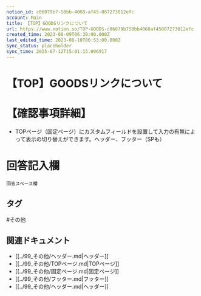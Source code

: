 ```yaml
---
notion_id: c06079b7-58bb-4068-af45-087273012efc
account: Main
title: 【TOP】GOODSリンクについて
url: https://www.notion.so/TOP-GOODS-c06079b758bb4068af45087273012efc
created_time: 2023-08-09T06:30:00.000Z
last_edited_time: 2023-08-10T06:53:00.000Z
sync_status: placeholder
sync_time: 2025-07-12T15:01:15.096917
---
```

# 【TOP】GOODSリンクについて

# 【確認事項詳細】
- TOPページ（固定ページ）にカスタムフィールドを設置して入力の有無によって表示の切り替えができます。ヘッダー、フッター（SPも）
# 回答記入欄
```plain text
回答スペース欄
```

## タグ

#その他 

## 関連ドキュメント

- [[../99_その他/ヘッダー.md|ヘッダー]]
- [[../99_その他/TOPページ.md|TOPページ]]
- [[../99_その他/固定ページ.md|固定ページ]]
- [[../99_その他/フッター.md|フッター]]
- [[../99_その他/ヘッダー.md|ヘッダー]]
